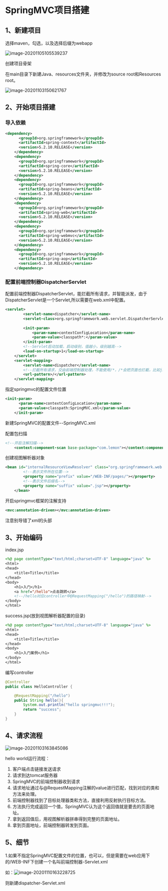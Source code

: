 # SpringMVC项目搭建

## 1、新建项目

选择maven，勾选，以及选择后缀为webapp

![image-20201105105539237](C:\Users\dell\AppData\Roaming\Typora\typora-user-images\image-20201105105539237.png)

创建项目骨架

在main目录下新建Java、resources文件夹，并修改为source root和Resources root。

![image-20201103150621767](C:\Users\dell\AppData\Roaming\Typora\typora-user-images\image-20201103150621767.png)

## 2、开始项目搭建

### 导入依赖

```xml
<dependency>
      <groupId>org.springframework</groupId>
      <artifactId>spring-context</artifactId>
      <version>5.2.10.RELEASE</version>
    </dependency>
    <dependency>
      <groupId>org.springframework</groupId>
      <artifactId>spring-core</artifactId>
      <version>5.2.10.RELEASE</version>
    </dependency>
    <dependency>
      <groupId>org.springframework</groupId>
      <artifactId>spring-beans</artifactId>
      <version>5.2.10.RELEASE</version>
    </dependency>
    <dependency>
      <groupId>org.springframework</groupId>
      <artifactId>spring-web</artifactId>
      <version>5.2.10.RELEASE</version>
    </dependency>
    <dependency>
      <groupId>org.springframework</groupId>
      <artifactId>spring-webmvc</artifactId>
      <version>5.2.10.RELEASE</version>
    </dependency>
    <dependency>
      <groupId>org.springframework</groupId>
      <artifactId>spring-aop</artifactId>
      <version>5.2.10.RELEASE</version>
    </dependency>
```

### 配置前端控制器DispatcherServlet

配置前端控制器DispatcherServlet，能拦截所有请求，并智能派发，由于DispatcherServlet是一个Servlet,所以需要在web.xml中配置。

```xml
<servlet>
        <servlet-name>dispatcher</servlet-name>
        <servlet-class>org.springframework.web.servlet.DispatcherServlet</servlet-class>
    	
        <init-param>
            <param-name>contextConfigLocation</param-name>
            <param-value>classpath*:</param-value>
        </init-param>
        <!--Servlet启动加载，启动级别，值越小，级别越高-->
        <load-on-startup>1</load-on-startup>
    </servlet>
    <servlet-mapping>
        <servlet-name>dispatcher</servlet-name>
        <!--拦截所有请求，交由前端控制器处理，不能使用/*，/*会把页面也拦截，比如jsp-->
        <url-pattern>/</url-pattern>
    </servlet-mapping>
```

指定springmvc的配置文件位置

```xml
<init-param>
      <param-name>contextConfigLocation</param-name>
      <param-value>classpath:SpringMVC.xml</param-value>
    </init-param>
```

新建SpringMVC的配置文件--SpringMVC.xml

配置包扫描

```xml
<!--开启注解扫描-->
    <context:component-scan base-package="com.lemon"></context:component-scan>
```

创建视图解析器对象

```xml
<bean id="internalResourceViewResolver" class="org.springframework.web.servlet.view.InternalResourceViewResolver">
        <!--表示文件所在位置-->
        <property name="prefix" value="/WEB-INF/pages/"></property>
        <!--表示文件后缀名-->
        <property name="suffix" value=".jsp"></property>
    </bean>
```

开启springmvc框架的注解支持

```xml
<mvc:annotation-driven></mvc:annotation-driven>
```

注意别导错了xml的头部

## 3、开始编码

index.jsp

```jsp
<%@ page contentType="text/html;charset=UTF-8" language="java" %>
<html>
<head>
    <title>Title</title>
</head>
<body>
    <h1>入门</h1>
    <a href="/hello">点击跳转</a>
    <!--/hello对应controller中@RequestMapping("/hello")的路径映射-->
</body>
</html>
```

success.jsp(放到视图解析器配置的目录)

```jsp
<%@ page contentType="text/html;charset=UTF-8" language="java" %>
<html>
<head>
    <title>Title</title>
</head>
<body>
    <h1>入门案例</h1>
</body>
</html>
```

编写controller

```java
@Controller
public class HelloController {

    @RequestMapping("/hello")
    public String hello(){
        System.out.println("hello springmvc!!!");
        return "success";
    }
}
```

## 4、请求流程

![image-20201103163845086](C:\Users\dell\AppData\Roaming\Typora\typora-user-images\image-20201103163845086.png)

hello world运行流程：

1. 客户端点击链接发送请求
2. 请求到达tomcat服务器
3. SpringMVC的前端控制器收到请求
4. 请求地址通过与@RequestMapping注解的value进行匹配，找到对应的类和方法来处理。
5. 前端控制器找到了目标处理器类和方法，直接利用反射执行目标方法。
6. 方法执行完成返回一个值，SpringMVC认为这个返回值就是要去的页面地址。
7. 拿到返回值后，用视图解析器拼串得到完整的页面地址。
8. 拿到页面地址，前端控制器转发到页面。

## 5、细节

1.如果不指定SpringMVC配置文件的位置，也可以，但是需要在web应用下的/WEB-INF下创建一个名叫前端控制器<servlet-name>-Servlet.xml

如：![image-20201110163228725](https://i.loli.net/2020/11/10/lW7wQSdkpUJAHYj.png)

则新建dispatcher-Servlet.xml

